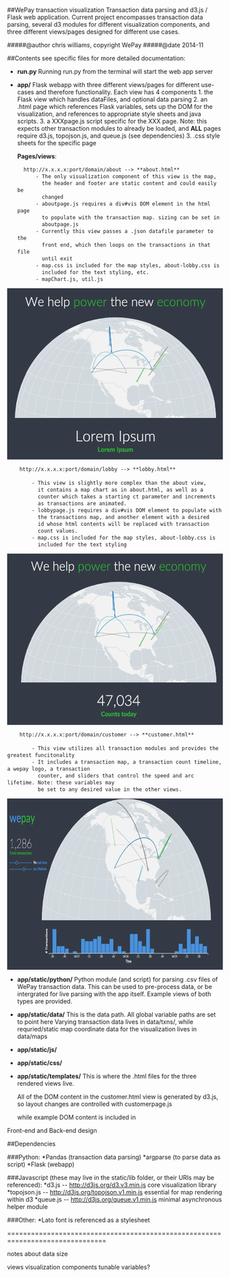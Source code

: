 ##WePay transaction visualization 
Transaction data parsing and d3.js / Flask web application. Current project encompasses transaction data parsing, several d3 modules for different visualization components, and three different views/pages designed for different use cases.

#####@author chris williams, copyright WePay
#####@date   2014-11

##Contents 
see specific files for more detailed documentation:

* **run.py**
	Running run.py from the terminal will start the web app server 

* **app/**
	Flask webapp with three different views/pages for different use-cases 
	and therefore functionality. Each view has 4 components
		1. the Flask view which handles dataFiles, and optional data
		   parsing
		2. an .html page which references Flask variables, sets up the DOM for 
		   the visualization, and references to appropriate style sheets and java scripts.
		3. a XXXpage.js script specific for the XXX page. Note: this expects other transaction modules
		   to already be loaded, and **ALL** pages require d3.js, topojson.js, and queue.js (see dependencies)
		3. .css style sheets for the specific page

	**Pages/views**:

		http://x.x.x.x:port/domain/about --> **about.html**
			- The only visualization component of this view is the map,
			  the header and footer are static content and could easily be 
			  changed
			- aboutpage.js requires a div#vis DOM element in the html page
			  to populate with the transaction map. sizing can be set in
			  aboutpage.js
			- Currently this view passes a .json datafile parameter to the 
			  front end, which then loops on the transactions in that file
			  until exit
			- map.css is included for the map styles, about-lobby.css is 
			  included for the text styling, etc.
			- mapChart.js, util.js 

<a href="#"><img src="https://github.com/williaster/wepay_transactions/blob/master/app/static/imgs/about.png" align="center" height="400" width="auto" ></a>

		http://x.x.x.x:port/domain/lobby --> **lobby.html**
			
			- This view is slightly more complex than the about view, 
			  it contains a map chart as in about.html, as well as a 
			  counter which takes a starting ct parameter and increments 
			  as transactions are animated. 
			- lobbypage.js requires a div#vis DOM element to populate with
			  the transactions map, and another element with a desired
			  id whose html contents will be replaced with transaction 
			  count values.
			- map.css is included for the map styles, about-lobby.css is 
			  included for the text styling

<a href="#"><img src="https://github.com/williaster/wepay_transactions/blob/master/app/static/imgs/lobby.png" align="center" height="400" width="auto" ></a>

		http://x.x.x.x:port/domain/customer --> **customer.html** 

			- This view utilizes all transaction modules and provides the greatest funcitonality
			- It includes a transaction map, a transaction count timeline, a wepay logo, a transaction
			  counter, and sliders that control the speed and arc lifetime. Note: these variables may
			  be set to any desired value in the other views.

<a href="#"><img src="https://github.com/williaster/wepay_transactions/blob/master/app/static/imgs/customer.png" align="center" height="400" width="auto" ></a>
	
* **app/static/python/**
	Python module (and script) for parsing .csv files of WePay transaction 
	data. This can be used to pre-process data, or be intergrated for live 
	parsing with the app itself. Example views of both types are provided.

* **app/static/data/**
	This is the data path. All global variable paths are set to point here 
	Varying transaction data lives in data/txns/, while requried/static map 
	coordinate data for the visualization lives in data/maps

* **app/static/js/**

* **app/static/css/**

* **app/static/templates/**
	This is where the .html files for the three rendered views live.
	
	All of the DOM content in the customer.html view is generated by d3.js,
	so layout changes are controlled with customerpage.js

	while example DOM content is included in


Front-end and Back-end design

##Dependencies

###Python:
*Pandas (transaction data parsing)
*argparse (to parse data as script)
*Flask (webapp)

###Javascript (these may live in the static/lib folder, or their URIs may be referenced):
*d3.js -- http://d3js.org/d3.v3.min.js 
 	core visualization library
*topojson.js -- http://d3js.org/topojson.v1.min.js
	essential for map rendering within d3
*queue.js -- http://d3js.org/queue.v1.min.js
	minimal asynchronous helper module

###Other:
*Lato font is referenced as a stylesheet

===============================================================================

notes about data size

views
visualization components
tunable variables?
